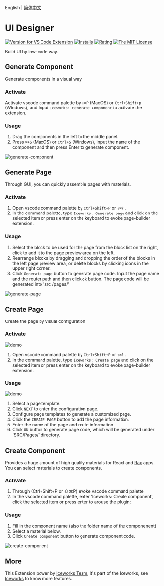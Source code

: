 English | [简体中文](https://github.com/ice-lab/iceworks/blob/master/extensions/iceworks-ui-builder/README.zh-CN.md)

# UI Designer

[![Version for VS Code Extension](https://vsmarketplacebadge.apphb.com/version-short/iceworks-team.iceworks-ui-builder.svg?logo=visual-studio-code)](https://marketplace.visualstudio.com/items?itemName=iceworks-team.iceworks-ui-builder)
[![Installs](https://vsmarketplacebadge.apphb.com/installs-short/iceworks-team.iceworks-ui-builder.svg)](https://marketplace.visualstudio.com/items?itemName=iceworks-team.iceworks-ui-builder)
[![Rating](https://vsmarketplacebadge.apphb.com/rating-short/iceworks-team.iceworks-ui-builder.svg)](https://marketplace.visualstudio.com/items?itemName=iceworks-team.iceworks-ui-builder)
[![The MIT License](https://img.shields.io/badge/license-MIT-blue.svg)](http://opensource.org/licenses/MIT)

Build UI by low-code way.

## Generate Component

Generate components in a visual way.

### Activate

Activate vscode command palette by `⇧⌘P` (MacOS) or `Ctrl+Shift+p` (Windows), and input `Iceworks: Generate Component` to activate the extension.

### Usage

1. Drag the components in the left to the middle panel.
2. Press `⌘+S` (MacOS) or `Ctrl+S` (Windows), input the name of the component and then press Enter to generate component.

![generate-component](https://img.alicdn.com/tfs/TB179prilFR4u4jSZFPXXanzFXa-1440-900.gif)

## Generate Page

Through GUI, you can quickly assemble pages with materials.

### Activate

1. Open vscode command palette  by `Ctrl+Shift+P` or `⇧⌘P` .
2. In the command palette, type `Iceworks: Generate page` and click on the selected item or press enter on the keyboard to evoke page-builder extension.

### Usage

1. Select the block to be used for the page from the block list on the right, click to add it to the page preview area on the left.
2. Rearrange blocks by dragging and dropping the order of the blocks in the left page preview area, or delete blocks by clicking icons in the upper right corner.
3. Click `Generate page` button to generate page code. Input the page name and the router path and then click `ok` button. The page code will be generated into 'src /pages/'

![generate-page](https://img.alicdn.com/tfs/TB1ErOEjnM11u4jSZPxXXahcXXa-1440-900.gif)

## Create Page

Create the page by visual configuration

### Activate

![demo](https://user-images.githubusercontent.com/56879942/91519113-4a211d00-e924-11ea-8fbe-36170dedc765.gif)

1. Open vscode command palette  by `Ctrl+Shift+P` or `⇧⌘P` .
2. In the command palette, type `Iceworks: Create page` and click on the selected item or press enter on the keyboard to evoke page-builder extension.

### Usage

![demo](https://user-images.githubusercontent.com/56879942/91536884-03451e80-e948-11ea-98e6-6bf89b62e932.gif)

1. Select a page template.
2. Click `NEXT` to enter the configuration page.
3. Configure page templates to generate a customized page.
4. Click the `CREATE PAGE` button to add the page information.
5. Enter the name of the page and route information.
6. Click `OK` button to generate page code, which will be generated under 'SRC/Pages/' directory.

## Create Component

Provides a huge amount of high quality materials for React and [Rax](https://rax.js.org/) apps. You can select materials to create components.

### Activate

1. Through (Ctrl+Shift+P or ⇧⌘P) evoke vscode command palette
2. In the vscode command palette, enter 'Iceworks: Create component', click the selected item or press enter to arouse the plugin;

### Usage

1. Fill in the component name (also the folder name of the componenent)
2. Select a material below.
3. Click `Create component` button to generate component code.

![create-component](https://img.alicdn.com/tfs/TB1_UQvfiDsXe8jSZR0XXXK6FXa-1440-900.gif)

## More

This Extension power by [Iceworks Team](https://marketplace.visualstudio.com/publishers/iceworks-team), it's part of the Iceworks, see [Iceworks](https://marketplace.visualstudio.com/items?itemName=iceworks-team.iceworks) to know more features.